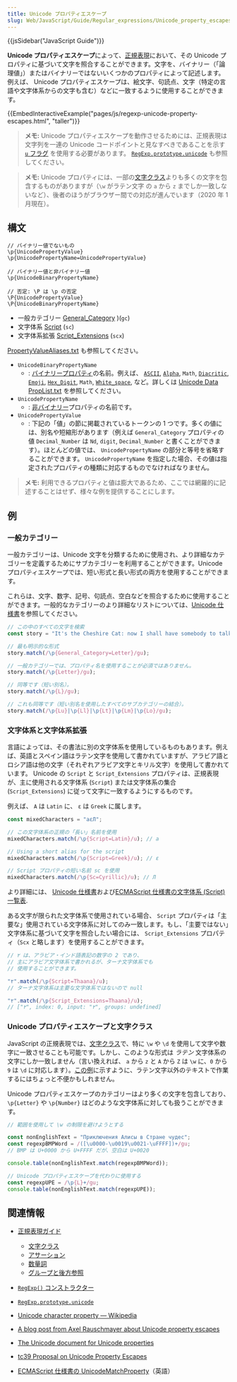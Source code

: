 ```yaml
---
title: Unicode プロパティエスケープ
slug: Web/JavaScript/Guide/Regular_expressions/Unicode_property_escapes
---
```


{{jsSidebar("JavaScript Guide")}}

**Unicode プロパティエスケープ**によって、[正規表現](/ja/docs/Web/JavaScript/Guide/Regular_Expressions)において、その Unicode プロパティに基づいて文字を照合することができます。文字を、バイナリー（「論理値」）またはバイナリーではないいくつかのプロパティによって記述します。例えば、 Unicode プロパティエスケープは、絵文字、句読点、文字（特定の言語や文字体系からの文字も含む）などに一致するように使用することができます。

{{EmbedInteractiveExample("pages/js/regexp-unicode-property-escapes.html", "taller")}}

> **メモ:** Unicode プロパティエスケープを動作させるためには、正規表現は文字列を一連の Unicode コードポイントと見なすべきであることを示す [`u` フラグ](/ja/docs/Web/JavaScript/Guide/Regular_Expressions#advanced_searching_with_flags) を使用する必要があります。 [`RegExp.prototype.unicode`](/ja/docs/Web/JavaScript/Reference/Global_Objects/RegExp/unicode) も参照してください。

> **メモ:** Unicode プロパティには、一部の[文字クラス](/ja/docs/Web/JavaScript/Guide/Regular_Expressions/Character_Classes)よりも多くの文字を包含するものがありますが（`\w` がラテン文字 の `a` から `z` までしか一致しないなど）、後者のほうがブラウザー間での対応が進んでいます（2020 年 1 月現在）。

## 構文

```js-nolint
// バイナリー値でないもの
\p{UnicodePropertyValue}
\p{UnicodePropertyName=UnicodePropertyValue}

// バイナリー値と非バイナリー値
\p{UnicodeBinaryPropertyName}

// 否定: \P は \p の否定
\P{UnicodePropertyValue}
\P{UnicodeBinaryPropertyName}
```

- 一般カテゴリー [General_Category](https://unicode.org/reports/tr18/#General_Category_Property) )(`gc`)
- 文字体系 [Script](https://unicode.org/reports/tr24/#Script) (`sc`)
- 文字体系拡張 [Script_Extensions](https://unicode.org/reports/tr24/#Script_Extensions) (`scx`)

[PropertyValueAliases.txt](https://www.unicode.org/Public/UCD/latest/ucd/PropertyValueAliases.txt) も参照してください。

- `UnicodeBinaryPropertyName`
  - : [バイナリープロパティ](https://tc39.es/ecma262/multipage/text-processing.html#table-binary-unicode-properties)の名前。例えば、 [`ASCII`](https://unicode.org/reports/tr18/#General_Category_Property), [`Alpha`](https://unicode.org/reports/tr44/#Alphabetic), `Math`, [`Diacritic`](https://unicode.org/reports/tr44/#Diacritic), [`Emoji`](https://unicode.org/reports/tr51/#Emoji_Properties), [`Hex_Digit`](https://unicode.org/reports/tr44/#Hex_Digit), `Math`, [`White_space`](https://unicode.org/reports/tr44/#White_Space), など。詳しくは [Unicode Data PropList.txt](https://www.unicode.org/Public/UCD/latest/ucd/PropList.txt) を参照してください。
- `UnicodePropertyName`
  - : [非バイナリー](https://tc39.es/ecma262/multipage/text-processing.html#table-nonbinary-unicode-properties)プロパティの名前です。
- `UnicodePropertyValue`
  - : 下記の「値」の節に掲載されているトークンの 1 つです。多くの値には、別名や短縮形があります（例えば `General_Category` プロパティの値 `Decimal_Number` は `Nd`, `digit`, `Decimal_Number` と書くことができます）。ほとんどの値では、 `UnicodePropertyName` の部分と等号を省略することができます。 `UnicodePropertyName` を指定した場合、その値は指定されたプロパティの種類に対応するものでなければなりません。

> **メモ:** 利用できるプロパティと値は膨大であるため、ここでは網羅的に記述することはせず、様々な例を提供することにします。

## 例

### 一般カテゴリー

一般カテゴリーは、Unicode 文字を分類するために使用され、より詳細なカテゴリーを定義するためにサブカテゴリーを利用することができます。Unicode プロパティエスケープでは、短い形式と長い形式の両方を使用することができます。

これらは、文字、数字、記号、句読点、空白などを照合するために使用することができます。一般的なカテゴリーのより詳細なリストについては、[Unicode 仕様書](https://unicode.org/reports/tr18/#General_Category_Property)を参照してください。

```js
// この中のすべての文字を検索
const story = "It's the Cheshire Cat: now I shall have somebody to talk to.";

// 最も明示的な形式
story.match(/\p{General_Category=Letter}/gu);

// 一般カテゴリーでは、プロパティ名を使用することが必須ではありません。
story.match(/\p{Letter}/gu);

// 同等です（短い別名）。
story.match(/\p{L}/gu);

// これも同等です（短い別名を使用したすべてのサブカテゴリーの結合）。
story.match(/\p{Lu}|\p{Ll}|\p{Lt}|\p{Lm}|\p{Lo}/gu);
```

### 文字体系と文字体系拡張

言語によっては、その書法に別の文字体系を使用しているものもあります。例えば、英語とスペイン語はラテン文字を使用して書かれていますが、アラビア語とロシア語は他の文字（それぞれアラビア文字とキリル文字）を使用して書かれています。 Unicode の `Script` と `Script_Extensions` プロパティは、正規表現が、主に使用される文字体系 (`Script`) または文字体系の集合 (`Script_Extensions`) に従って文字に一致するようにするものです。

例えば、 `A` は `Latin` に、 `ε` は `Greek` に属します。

```js
const mixedCharacters = "aεЛ";

// この文字体系の正規の「長い」名前を使用
mixedCharacters.match(/\p{Script=Latin}/u); // a

// Using a short alias for the script
mixedCharacters.match(/\p{Script=Greek}/u); // ε

// Script プロパティの短い名前 sc を使用
mixedCharacters.match(/\p{Sc=Cyrillic}/u); // Л
```

より詳細には、 [Unicode 仕様書](https://unicode.org/reports/tr24/#Script)および[ECMAScript 仕様書の文字体系 (Script) 一覧表](https://tc39.es/ecma262/multipage/text-processing.html#table-unicode-script-values).

ある文字が限られた文字体系で使用されている場合、 `Script` プロパティは「主要な」使用されている文字体系に対してのみ一致します。もし、「主要ではない」文字体系に基づいて文字を照合したい場合には、 `Script_Extensions` プロパティ（`Scx` と略します）を使用することができます。

```js
// ٢ は、アラビア・インド語表記の数字の 2 であり、
// 主にアラビア文字体系で書かれるが、ターナ文字体系でも
// 使用することができます。

"٢".match(/\p{Script=Thaana}/u);
// ターナ文字体系は主要な文字体系ではないので null

"٢".match(/\p{Script_Extensions=Thaana}/u);
// ["٢", index: 0, input: "٢", groups: undefined]
```

### Unicode プロパティエスケープと文字クラス

JavaScript の正規表現では、[文字クラス](/ja/docs/Web/JavaScript/Guide/Regular_Expressions/Character_Classes)で、特に `\w` や `\d` を使用して文字や数字に一致させることも可能です。しかし、このような形式は _ラテン_ 文字体系の文字にしか一致しません（言い換えれば、 `a` から `z` と `A` から `Z` は `\w` に、`0` から `9` は `\d` に対応します）。[この例](/ja/docs/Web/JavaScript/Guide/Regular_Expressions/Character_Classes#looking_for_a_word_from_unicode_chars)に示すように、ラテン文字以外のテキストで作業するにはちょっと不便かもしれません。

Unicode プロパティエスケープのカテゴリーはより多くの文字を包含しており、 `\p{Letter}` や `\p{Number}` はどのような文字体系に対しても扱うことができます。

```js
// 範囲を使用して \w の制限を避けようとする

const nonEnglishText = "Приключения Алисы в Стране чудес";
const regexpBMPWord = /([\u0000-\u0019\u0021-\uFFFF])+/gu;
// BMP は U+0000 から U+FFFF だが、空白は U+0020

console.table(nonEnglishText.match(regexpBMPWord));

// Unicode プロパティエスケープを代わりに使用する
const regexpUPE = /\p{L}+/gu;
console.table(nonEnglishText.match(regexpUPE));
```

## 関連情報

- [正規表現ガイド](/ja/docs/Web/JavaScript/Guide/Regular_Expressions)

  - [文字クラス](/ja/docs/Web/JavaScript/Guide/Regular_Expressions/Character_Classes)
  - [アサーション](/ja/docs/Web/JavaScript/Guide/Regular_Expressions/Assertions)
  - [数量詞](/ja/docs/Web/JavaScript/Guide/Regular_Expressions/Quantifiers)
  - [グループと後方参照](/ja/docs/Web/JavaScript/Guide/Regular_Expressions/Groups_and_Backreferences)

- [`RegExp()` コンストラクター](/ja/docs/Web/JavaScript/Reference/Global_Objects/RegExp)
- [`RegExp.prototype.unicode`](/ja/docs/Web/JavaScript/Reference/Global_Objects/RegExp/unicode)
- [Unicode character property — Wikipedia](https://en.wikipedia.org/wiki/Unicode_character_property)
- [A blog post from Axel Rauschmayer about Unicode property escapes](https://2ality.com/2017/07/regexp-unicode-property-escapes.html)
- [The Unicode document for Unicode properties](https://unicode.org/reports/tr18/#Categories)
- [tc39 Proposal on Unicode Property Escapes](https://github.com/tc39/proposal-regexp-unicode-property-escapes)
- [ECMAScript 仕様書の UnicodeMatchProperty](https://tc39.es/ecma262/multipage/text-processing.html#sec-runtime-semantics-unicodematchproperty-p)（英語）
